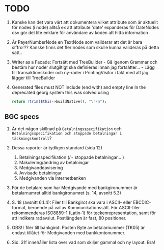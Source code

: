 TODO
====

1. Kanske kan det vara värt att dokumentera vilket attribute som är aktuellt för nodes (i node)
    alltså ex att attribute 'date' expanderas för DateNodes osv
    gör det lite enklare för användare av koden att hitta information

1. Är PayerNumberNode en TextNode som validerar att det är bara siffror??
   Kanske finns det fler nodes som skulle kunna valideras på detta sätt..

1. Writer as a Facade:
    Fortsätt med TreeBuilder
        - Gå igenom Grammar och bestäm hur noder slutgiltigt ska definieras innan jag fortsätter...
        - Lägg till transaktionskoder och ny-rader i PrintingVisitor i takt med att jag lägger till TreeBuilder

1. Generated files must NOT include (end with) and empty line
   In the deprecated georg system this was solved using
   ```php
   return rtrim($this->buildNative(), "\r\n");
   ```

BGC specs
---------
1. Är det någon skillnad på `Betalningsspecifikation` och
   `Betalningsspecifikation och stoppade betalningar i täckningskontroll`?

1. Dessa raporter är tydligen standard (sida 12)
   1. Betalningsspecifikation (/+ stoppade betalningar...   )
   1. Makulering/ändring av betalningar
   1. Medgivandeavisering
   1. Avvisade betalningar
   1. Medgivanden via Internetbanken

1. För de betalare som har Medgivande med bankgironummer är betalarnumret alltid
   bankgironumret (s. 14, avsnitt 5.3)

1. S. 18 (avsnitt 6.1.4): Filer till Bankgirot ska vara i ASCII- eller EBCDIC-format,
   beroende på val av Kommunikationssätt. För ASCII-filer rekommenderas ISO8859-1
   (Latin-1) för teckenrepresentation, samt <CRLF> för att indikera radavslut.
   Postlängden är fast, 80 positioner.

1. OBS! I filer till bankgirot: Posten Byte av betalarnummer (TK05) är endast
   tillåtet för Medgivanden med bankkontonummer.

1. Sid. 31f innehåller lista över vad som skiljer gammal och ny layout. Bra!
